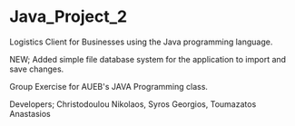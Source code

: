 # Java_Project_2
 Logistics Client for Businesses using the Java programming language.

 NEW; Added simple file database system for the application to import and save changes.

 Group Exercise for AUEB's JAVA Programming class.

 Developers; Christodoulou Nikolaos, Syros Georgios, Toumazatos Anastasios
